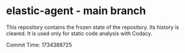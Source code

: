 # elastic-agent - main branch

This repository contains the frozen state of the repository.
Its history is cleared. It is used only for static code
analysis with Codacy.

Commit Time: 1734388725